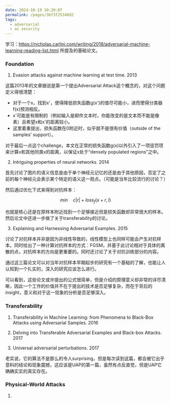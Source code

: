 ```yaml
---
date: 2024-10-19 10:20:07
permalink: /pages/3bf3f25340d2
tags: 
  - adversarial
  - ai security
---
```


学习：<https://nicholas.carlini.com/writing/2018/adversarial-machine-learning-reading-list.html> 所提及的基础论文。

### Foundation

1. Evasion attacks against machine learning at test time. 2013

这篇2013年的文章据说是第一个提出Adversarial Attack这个概念的，对这个问题定义得很清楚：

- 对于一个x，找到x'，使得降低损失函数g(x')的值尽可能小，进而使得分类器f(x)预测相反。
- x'可能是有限制的（例如输入是邮件文本时，你能改变的是文本而不能是像素）且希望x和x'的距离较小。
- 这里着重提出，损失函数在0附近时，似乎就不是很有价值（outside of the samples’ support）。

对于最后一点这个challenge，本文在正常的损失函数g(x)以外引入了一项惩罚项来计算x和其他同类x的距离，以保证x处于“densely populated regions”之中。

2. Intriguing properties of neural networks. 2014

首先讨论了图片的语义信息是由于单个神经元记忆的还是由于其他原因，否定了之前的每个神经元会表示某个特定的语义这一观点。（可能是当年比较流行的讨论？）

然后通过优化下式来得到对抗样本：

$$
min \quad c|r| + loss_f(x+r, l)
$$

也就是核心还是在原样本附近找到一个足够接近但是损失函数却异常很大的样本。然后论文中还进一步做了关于transferability的讨论。

3. Explaining and Harnessing Adversarial Examples. 2015

讨论了对抗样本并非是因为非线性导致的，线性模型上也同样可能会产生对抗样本。同时给出了一种计算对抗样本的方式：FGSM，并基于此讨论相对于具体的离散的点，对抗样本的方向是更重要的。同时还讨论了关于对抗训练部分的内容。

通过这三篇论文可以对当年对抗样本早期起步的研究有一个基础的了解，也能让人认知到一个扎实的，深入的研究应该怎么进行。

可以看到，这些论文或许提出的公式很简单，但是介绍的原理意义却非常的详尽清晰，因此一个工作的价值并不在于提出的技术是否足够复杂，而在于背后的insight，意义和对于这一现象的分析是否足够深入。

### Transferability

1. Transferability in Machine Learning: from Phenomena to Black-Box Attacks using Adversarial Samples. 2016

2. Delving into Transferable Adversarial Examples and Black-box Attacks. 2017

3. Universal adversarial perturbations. 2017

老实说，它的算法不是那么的令人surprising，但是每次读到这篇，都会被它出乎意料的结论和现象震撼，这应该是UAP的第一篇，虽然有点反直觉，但是UAP它确确实实的真实存在。

### Physical-World Attacks

1. 
